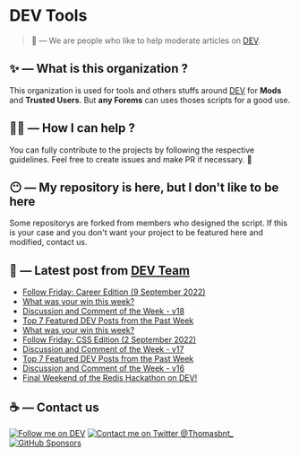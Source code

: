 # DEV Tools

> 🔧 — We are people who like to help moderate articles on [DEV](https://dev.to).

## ✨ — What is this organization ?

This organization is used for tools and others stuffs around [DEV](https://dev.to) for **Mods** and **Trusted Users**. But __any Forems__ can uses thoses scripts for a good use.


## 💪🏼 — How I can help ?

You can fully contribute to the projects by following the respective guidelines. Feel free to create issues and make PR if necessary. 🎉

## 😶 — My repository is here, but I don't like to be here

Some repositorys are forked from members who designed the script. If this is your case and you don't want your project to be featured here and modified, contact us.

## 📝 — Latest post from [DEV Team](https://dev.to/devteam)

<!-- BLOG-POST-LIST:START -->
- [Follow Friday: Career Edition &lpar;9 September 2022&rpar;](https://dev.to/devteam/follow-friday-career-edition-8-september-2022-3np5)
- [What was your win this week?](https://dev.to/devteam/what-was-your-win-this-week-d5f)
- [Discussion and Comment of the Week - v18](https://dev.to/devteam/discussion-and-comment-of-the-week-v18-66m)
- [Top 7 Featured DEV Posts from the Past Week](https://dev.to/devteam/top-7-featured-dev-posts-from-the-past-week-1dej)
- [What was your win this week?](https://dev.to/devteam/what-was-your-win-this-week-2j2i)
- [Follow Friday: CSS Edition &lpar;2 September 2022&rpar;](https://dev.to/devteam/follow-friday-css-edition-2-september-2022-4p01)
- [Discussion and Comment of the Week - v17](https://dev.to/devteam/discussion-and-comment-of-the-week-v17-i8e)
- [Top 7 Featured DEV Posts from the Past Week](https://dev.to/devteam/top-7-featured-dev-posts-from-the-past-week-3503)
- [Discussion and Comment of the Week - v16](https://dev.to/devteam/discussion-and-comment-of-the-week-v16-57ek)
- [Final Weekend of the Redis Hackathon on DEV!](https://dev.to/devteam/final-weekend-of-the-redis-hackathon-on-dev-4mn7)
<!-- BLOG-POST-LIST:END -->


## ☕ — Contact us

[![Follow me on DEV](https://img.shields.io/badge/dev.to-%2308090A.svg?&style=for-the-badge&logo=dev.to&logoColor=white&alt=devto)](https://dev.to/thomasbnt)
[![Contact me on Twitter @Thomasbnt_](https://img.shields.io/badge/Contact%20me%20on%20Twitter-%231DA1F2.svg?&style=for-the-badge&logo=twitter&logoColor=white&alt=twitter)](https://twitter.com/messages/1142357270-1142357270?text=Hello,%20I%20contact%20you%20from%20devtotools%20&recipient_id=1142357270) [![GitHub Sponsors](https://img.shields.io/badge/Sponsor%20me-%23EA54AE.svg?&style=for-the-badge&logo=github-sponsors&logoColor=white)](https://github.com/sponsors/thomasbnt)


